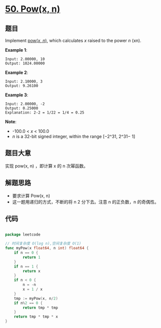 # [50. Pow(x, n)](https://leetcode.com/problems/powx-n/)


## 题目

Implement [pow(*x*, *n*)](http://www.cplusplus.com/reference/valarray/pow/), which calculates *x* raised to the power *n* (xn).

**Example 1**:


    Input: 2.00000, 10
    Output: 1024.00000


**Example 2**:


    Input: 2.10000, 3
    Output: 9.26100


**Example 3**:


    Input: 2.00000, -2
    Output: 0.25000
    Explanation: 2-2 = 1/22 = 1/4 = 0.25


**Note**:

- -100.0 < *x* < 100.0
- *n* is a 32-bit signed integer, within the range [−2^31, 2^31− 1]

## 题目大意

实现 pow(x, n) ，即计算 x 的 n 次幂函数。

## 解题思路

- 要求计算 Pow(x, n)
- 这一题用递归的方式，不断的将 n 2 分下去。注意 n 的正负数，n 的奇偶性。

## 代码

```go

package leetcode

// 时间复杂度 O(log n),空间复杂度 O(1)
func myPow(x float64, n int) float64 {
	if n == 0 {
		return 1
	}
	if n == 1 {
		return x
	}
	if n < 0 {
		n = -n
		x = 1 / x
	}
	tmp := myPow(x, n/2)
	if n%2 == 0 {
		return tmp * tmp
	}
	return tmp * tmp * x
}

```
